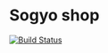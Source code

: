# Sogyo shop 
[![Build Status](https://travis-ci.org/Sogyo/sogyo-shop.svg)](https://travis-ci.org/Sogyo/sogyo-shop)
